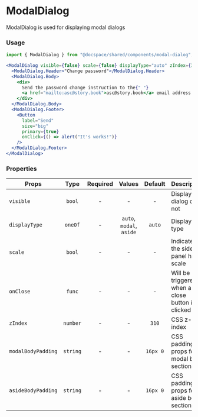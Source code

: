 # ModalDialog

ModalDialog is used for displaying modal dialogs

### Usage

```js
import { ModalDialog } from "@docspace/shared/components/modal-dialog";
```

```jsx
<ModalDialog visible={false} scale={false} displayType="auto" zIndex={310}>
  <ModalDialog.Header>"Change password"</ModalDialog.Header>
  <ModalDialog.Body>
    <div>
      Send the password change instruction to the{" "}
      <a href="mailto:asc@story.book">asc@story.book</a> email address
    </div>
  </ModalDialog.Body>
  <ModalDialog.Footer>
    <Button
      label="Send"
      size="big"
      primary={true}
      onClick={() => alert("It's works!")}
    />
  </ModalDialog.Footer>
</ModalDialog>
```

### Properties

| Props              |   Type   | Required |          Values          | Default  | Description                                      |
| ------------------ | :------: | :------: | :----------------------: | :------: | ------------------------------------------------ |
| `visible`          |  `bool`  |    -     |            -             |    -     | Display dialog or not                            |
| `displayType`      | `oneOf`  |    -     | `auto`, `modal`, `aside` |  `auto`  | Display type                                     |
| `scale`            |  `bool`  |    -     |            -             |    -     | Indicates the side panel has scale               |
| `onClose`          |  `func`  |    -     |            -             |    -     | Will be triggered when a close button is clicked |
| `zIndex`           | `number` |    -     |            -             |  `310`   | CSS z-index                                      |
| `modalBodyPadding` | `string` |    -     |            -             | `16px 0` | CSS padding props for modal body section         |
| `asideBodyPadding` | `string` |    -     |            -             | `16px 0` | CSS padding props for aside body section         |
